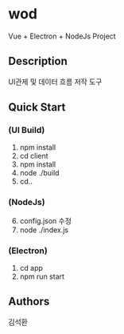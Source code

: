 # wod
Vue + Electron + NodeJs Project

## Description
UI관제 및 데이터 흐름 저작 도구

## Quick Start
### (UI Build)
1. npm install
2. cd client
3. npm install
4. node ./build
5. cd..
### (NodeJs)
6. config.json 수정
7. node ./index.js
### (Electron)
1. cd app
2. npm run start

## Authors
김석환
